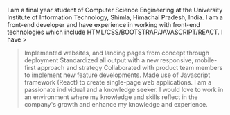 I am a final year student of Computer Science Engineering at the University Institute of Information Technology, Shimla, Himachal Pradesh, India.
I am a front-end developer and have experience in working with front-end technologies which include HTML/CSS/BOOTSTRAP/JAVASCRIPT/REACT.
I have >
> Implemented websites, and landing pages from concept through deployment
> Standardized all output with a new responsive, mobile-first approach and strategy
> Collaborated with product team members to implement new feature developments.
> Made use of Javascript framework (React) to create single-page web applications.
 I am a passionate individual and a knowledge seeker. I would love to work in an environment where my knowledge and skills reflect in the company's growth and enhance my knowledge and experience.
